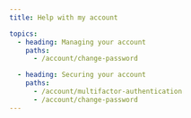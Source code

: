```yaml
---
title: Help with my account

topics:
  - heading: Managing your account
    paths:
      - /account/change-password

  - heading: Securing your account
    paths:
      - /account/multifactor-authentication
      - /account/change-password
---
```

